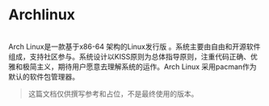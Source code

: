 # Archlinux  
<br/>
Arch Linux是一款基于x86-64 架构的Linux发行版 。系统主要由自由和开源软件组成，支持社区参与。系统设计以KISS原则为总体指导原则，注重代码正确、优雅和极简主义，期待用户愿意去理解系统的运作。Arch Linux 采用pacman作为默认的软件包管理器。

> 这篇文档仅供撰写参考和占位，不是最终使用的版本。